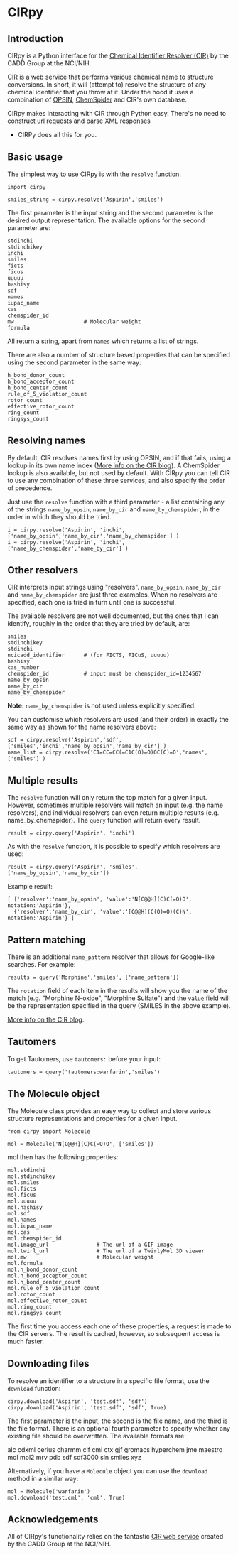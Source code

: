 # CIRpy

## Introduction

CIRpy is a Python interface for the [Chemical Identifier Resolver (CIR)](http://cactus.nci.nih.gov/chemical/structure) 
by the CADD Group at the NCI/NIH.

CIR is a web service that performs various chemical name to structure conversions. In short, it will (attempt to) 
resolve the structure of any chemical identifier that you throw at it. Under the hood it uses a combination of 
[OPSIN](http://opsin.ch.cam.ac.uk/), [ChemSpider](http://www.chemspider.com/) and CIR's own database.

CIRpy makes interacting with CIR through Python easy. There's no need to construct url requests and parse XML responses 
- CIRPy does all this for you.

## Basic usage

The simplest way to use CIRpy is with the `resolve` function:

    import cirpy

    smiles_string = cirpy.resolve('Aspirin','smiles')
    
The first parameter is the input string and the second parameter is the desired output representation. The available 
options for the second parameter are:

    stdinchi
    stdinchikey
    inchi
    smiles
    ficts
    ficus
    uuuuu
    hashisy
    sdf
    names
    iupac_name
    cas
    chemspider_id
    mw						# Molecular weight
    formula
    
All return a string, apart from `names` which returns a list of strings.

There are also a number of structure based properties that can be specified using the second parameter in the same way:

    h_bond_donor_count
    h_bond_acceptor_count
    h_bond_center_count
    rule_of_5_violation_count
    rotor_count
    effective_rotor_count
    ring_count
    ringsys_count

## Resolving names

By default, CIR resolves names first by using OPSIN, and if that fails, using a lookup in its own name index 
([More info on the CIR blog](http://cactus.nci.nih.gov/blog/?p=1386)). A ChemSpider lookup is also available, but not 
used by default. With CIRpy you can tell CIR to use any combination of these three services, and also specify the order 
of precedence.

Just use the `resolve` function with a third parameter - a list containing any of the strings `name_by_opsin`, 
`name_by_cir` and `name_by_chemspider`, in the order in which they should be tried.

    i = cirpy.resolve('Aspirin', 'inchi', ['name_by_opsin','name_by_cir','name_by_chemspider'] )
    i = cirpy.resolve('Aspirin', 'inchi', ['name_by_chemspider','name_by_cir'] )

## Other resolvers

CIR interprets input strings using "resolvers". `name_by_opsin`, `name_by_cir` and `name_by_chemspider` are just three 
examples. When no resolvers are specified, each one is tried in turn until one is successful.

The available resolvers are not well documented, but the ones that I can identify, roughly in the order that they are 
tried by default, are:

    smiles
    stdinchikey
    stdinchi
    ncicadd_identifier		# (for FICTS, FICuS, uuuuu)
    hashisy
    cas_number
    chemspider_id			# input must be chemspider_id=1234567
    name_by_opsin
    name_by_cir
    name_by_chemspider

**Note:** `name_by_chemspider` is not used unless explicitly specified.

You can customise which resolvers are used (and their order) in exactly the same way as shown for the name resolvers 
above:

    sdf = cirpy.resolve('Aspirin','sdf', ['smiles','inchi','name_by_opsin','name_by_cir'] )
    name_list = cirpy.resolve('C1=CC=CC(=C1C(O)=O)OC(C)=O','names', ['smiles'] )

## Multiple results

The `resolve` function will only return the top match for a given input. However, sometimes multiple resolvers will 
match an input (e.g. the name resolvers), and individual resolvers can even return multiple results (e.g. 
name_by_chemspider). The `query` function will return every result.

    result = cirpy.query('Aspirin', 'inchi')

As with the `resolve` function, it is possible to specify which resolvers are used:    
    
    result = cirpy.query('Aspirin', 'smiles', ['name_by_opsin','name_by_cir'])

Example result:
    
    [ {'resolver':'name_by_opsin', 'value':'N[C@@H](C)C(=O)O', notation:'Aspirin'},
      {'resolver':'name_by_cir', 'value':'[C@@H](C(O)=O)(C)N', notation:'Aspirin'} ]

## Pattern matching

There is an additional `name_pattern` resolver that allows for Google-like searches. For example:

    results = query('Morphine','smiles', ['name_pattern'])
    
The `notation` field of each item in the results will show you the name of the match (e.g. "Morphine N-oxide", 
"Morphine Sulfate") and the `value` field will be the representation specified in the query (SMILES in the above 
example).

[More info on the CIR blog](http://cactus.nci.nih.gov/blog/?p=1456).

## Tautomers

To get Tautomers, use `tautomers:` before your input:

    tautomers = query('tautomers:warfarin','smiles')

## The Molecule object

The Molecule class provides an easy way to collect and store various structure representations and properties for a 
given input.

    from cirpy import Molecule

    mol = Molecule('N[C@@H](C)C(=O)O', ['smiles'])


mol then has the following properties:

    mol.stdinchi
    mol.stdinchikey
    mol.smiles
    mol.ficts
    mol.ficus
    mol.uuuuu
    mol.hashisy
    mol.sdf
    mol.names
    mol.iupac_name
    mol.cas
    mol.chemspider_id
    mol.image_url			    # The url of a GIF image
    mol.twirl_url			    # The url of a TwirlyMol 3D viewer
    mol.mw				    	# Molecular weight
    mol.formula
    mol.h_bond_donor_count
    mol.h_bond_acceptor_count
    mol.h_bond_center_count
    mol.rule_of_5_violation_count
    mol.rotor_count
    mol.effective_rotor_count
    mol.ring_count
    mol.ringsys_count

The first time you access each one of these properties, a request is made to the CIR servers. The result is cached, 
however, so subsequent access is much faster.

## Downloading files

To resolve an identifier to a structure in a specific file format, use the `download` function:

	cirpy.download('Aspirin', 'test.sdf', 'sdf')
	cirpy.download('Aspirin', 'test.sdf', 'sdf', True)
	
The first parameter is the input, the second is the file name, and the third is the file format. There is an optional 
fourth parameter to specify whether any existing file should be overwritten. The available formats are:

alc
cdxml
cerius
charmm
cif
cml
ctx
gjf
gromacs
hyperchem
jme
maestro
mol
mol2
mrv
pdb
sdf
sdf3000
sln
smiles
xyz

Alternatively, if you have a `Molecule` object you can use the `download` method in a similar way:

    mol = Molecule('warfarin')
    mol.download('test.cml', 'cml', True)

## Acknowledgements

All of CIRpy's functionality relies on the fantastic [CIR web service](http://cactus.nci.nih.gov/chemical/structure) 
created by the CADD Group at the NCI/NIH.
